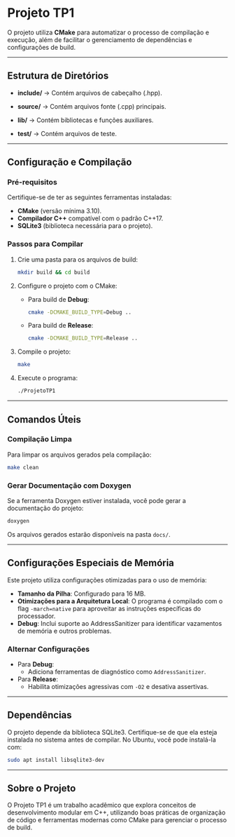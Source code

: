 # Projeto TP1

O projeto utiliza **CMake** para automatizar o processo de compilação e execução, além de facilitar o gerenciamento de dependências e configurações de build.

---

## Estrutura de Diretórios

- **include/** -> Contém arquivos de cabeçalho (.hpp).

- **source/** -> Contém arquivos fonte (.cpp) principais.

- **lib/** -> Contém bibliotecas e funções auxiliares.

- **test/** -> Contém arquivos de teste.

---

## Configuração e Compilação

### Pré-requisitos

Certifique-se de ter as seguintes ferramentas instaladas:

- **CMake** (versão mínima 3.10).
- **Compilador C++** compatível com o padrão C++17.
- **SQLite3** (biblioteca necessária para o projeto).

### Passos para Compilar

1. Crie uma pasta para os arquivos de build:

   ```bash
   mkdir build && cd build
   ```

2. Configure o projeto com o CMake:

   - Para build de **Debug**:

     ```bash
     cmake -DCMAKE_BUILD_TYPE=Debug ..
     ```

   - Para build de **Release**:
     ```bash
     cmake -DCMAKE_BUILD_TYPE=Release ..
     ```

3. Compile o projeto:

   ```bash
   make
   ```

4. Execute o programa:

   ```bash
   ./ProjetoTP1
   ```

---

## Comandos Úteis

### Compilação Limpa

Para limpar os arquivos gerados pela compilação:

```bash
make clean
```

### Gerar Documentação com Doxygen

Se a ferramenta Doxygen estiver instalada, você pode gerar a documentação do projeto:

```bash
doxygen
```

Os arquivos gerados estarão disponíveis na pasta `docs/`.

---

## Configurações Especiais de Memória

Este projeto utiliza configurações otimizadas para o uso de memória:

- **Tamanho da Pilha**: Configurado para 16 MB.
- **Otimizações para a Arquitetura Local**: O programa é compilado com o flag `-march=native` para aproveitar as instruções específicas do processador.
- **Debug**: Inclui suporte ao AddressSanitizer para identificar vazamentos de memória e outros problemas.

### Alternar Configurações

- Para **Debug**:
  - Adiciona ferramentas de diagnóstico como `AddressSanitizer`.
- Para **Release**:
  - Habilita otimizações agressivas com `-O2` e desativa assertivas.

---

## Dependências

O projeto depende da biblioteca SQLite3. Certifique-se de que ela esteja instalada no sistema antes de compilar. No Ubuntu, você pode instalá-la com:

```bash
sudo apt install libsqlite3-dev
```

---

## Sobre o Projeto

O Projeto TP1 é um trabalho acadêmico que explora conceitos de desenvolvimento modular em C++, utilizando boas práticas de organização de código e ferramentas modernas como CMake para gerenciar o processo de build.

